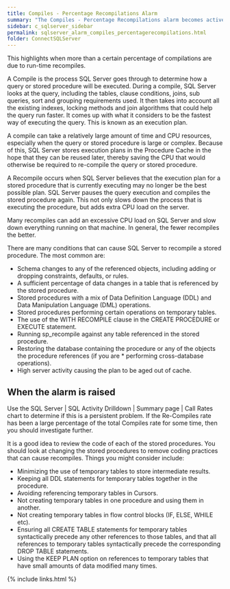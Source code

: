 ```yaml
---
title: ﻿Compiles - Percentage Recompilations Alarm
summary: "The Compiles - Percentage Recompilations alarm becomes active when the average ratio between the number of recompiles and the total number of compiles exceeds a threshold. This value is taken over a specific number of background collections."
sidebar: c_sqlserver_sidebar
permalink: sqlserver_alarm_compiles_percentagerecompilations.html
folder: ConnectSQLServer
---
```





This highlights when more than a certain percentage of compilations are due to run-time recompiles.

A Compile is the process SQL Server goes through to determine how a query or stored procedure will be executed. During a compile, SQL Server looks at the query, including the tables, clause conditions, joins, sub queries, sort and grouping requirements used. It then takes into account all the existing indexes, locking methods and join algorithms that could help the query run faster. It comes up with what it considers to be the fastest way of executing the query. This is known as an execution plan.

A compile can take a relatively large amount of time and CPU resources, especially when the query or stored procedure is large or complex. Because of this, SQL Server stores execution plans in the Procedure Cache in the hope that they can be reused later, thereby saving the CPU that would otherwise be required to re-compile the query or stored procedure.

A Recompile occurs when SQL Server believes that the execution plan for a stored procedure that is currently executing may no longer be the best possible plan. SQL Server pauses the query execution and compiles the stored procedure again. This not only slows down the process that is executing the procedure, but adds extra CPU load on the server.

Many recompiles can add an excessive CPU load on SQL Server and slow down everything running on that machine. In general, the fewer recompiles the better.

There are many conditions that can cause SQL Server to recompile a stored procedure. The most common are:

* Schema changes to any of the referenced objects, including adding or dropping constraints, defaults, or rules.
* A sufficient percentage of data changes in a table that is referenced by the stored procedure.
* Stored procedures with a mix of Data Definition Language (DDL) and Data Manipulation Language (DML) operations.
* Stored procedures performing certain operations on temporary tables.
* The use of the WITH RECOMPILE clause in the CREATE PROCEDURE or EXECUTE statement.
* Running sp_recompile against any table referenced in the stored procedure.
* Restoring the database containing the procedure or any of the objects the procedure references (if you are * performing cross-database operations).
* High server activity causing the plan to be aged out of cache.


## When the alarm is raised

Use the SQL Server \| SQL Activity Drilldown \| Summary page \| Call Rates chart to determine if this is a persistent problem. If the Re-Compiles rate has been a large percentage of the total Compiles rate for some time, then you should investigate further.

It is a good idea to review the code of each of the stored procedures. You should look at changing the stored procedures to remove coding practices that can cause recompiles. Things you might consider include:

* Minimizing the use of temporary tables to store intermediate results.
* Keeping all DDL statements for temporary tables together in the procedure.
* Avoiding referencing temporary tables in Cursors.
* Not creating temporary tables in one procedure and using them in another.
* Not creating temporary tables in flow control blocks (IF, ELSE, WHILE etc).
* Ensuring all CREATE TABLE statements for temporary tables syntactically precede any other references to those tables, and that all references to temporary tables syntactically precede the corresponding DROP TABLE statements.
* Using the KEEP PLAN option on references to temporary tables that have small amounts of data modified many times.

{% include links.html %}
